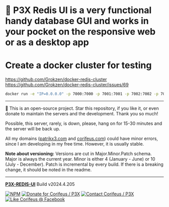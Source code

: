 [//]: #@corifeus-header

# 📡 P3X Redis UI is a very functional handy database GUI and works in your pocket on the responsive web or as a desktop app

                        
[//]: #@corifeus-header:end
# Create a docker cluster for testing

https://github.com/Grokzen/docker-redis-cluster  
https://github.com/Grokzen/docker-redis-cluster/issues/69    
    
```bash
docker run -e "IP=0.0.0.0" -p 7000:7000 -p 7001:7001 -p 7002:7002 -p 7003:7003 -p 7004:7004 -p 7005:7005 grokzen/redis-cluster:latest
```

[//]: #@corifeus-footer

---

🙏 This is an open-source project. Star this repository, if you like it, or even donate to maintain the servers and the development. Thank you so much!

Possible, this server, rarely, is down, please, hang on for 15-30 minutes and the server will be back up.

All my domains ([patrikx3.com](https://patrikx3.com) and [corifeus.com](https://corifeus.com)) could have minor errors, since I am developing in my free time. However, it is usually stable.

**Note about versioning:** Versions are cut in Major.Minor.Patch schema. Major is always the current year. Minor is either 4 (January - June) or 10 (July - December). Patch is incremental by every build. If there is a breaking change, it should be noted in the readme.


---

[**P3X-REDIS-UI**](https://corifeus.com/redis-ui) Build v2024.4.205

 [![NPM](https://img.shields.io/npm/v/p3x-redis-ui.svg)](https://www.npmjs.com/package/p3x-redis-ui)  [![Donate for Corifeus / P3X](https://img.shields.io/badge/Donate-Corifeus-003087.svg)](https://www.paypal.com/cgi-bin/webscr?cmd=_s-xclick&hosted_button_id=QZVM4V6HVZJW6)  [![Contact Corifeus / P3X](https://img.shields.io/badge/Contact-P3X-ff9900.svg)](https://www.patrikx3.com/en/front/contact) [![Like Corifeus @ Facebook](https://img.shields.io/badge/LIKE-Corifeus-3b5998.svg)](https://www.facebook.com/corifeus.software)






[//]: #@corifeus-footer:end
